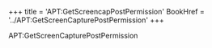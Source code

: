 +++
title = 'APT:GetScreencapPostPermission'
BookHref = '../APT:GetScreenCapturePostPermission'
+++

APT:GetScreenCapturePostPermission
